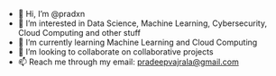 - 👋 Hi, I’m @pradxn
- 👀 I’m interested in Data Science, Machine Learning, Cybersecurity, Cloud Computing and other stuff
- 🌱 I’m currently learning Machine Learning and Cloud Computing
- 💞️ I’m looking to collaborate on collaborative projects
- 📫 Reach me through my email: pradeepvajrala@gmail.com

<!---
pradxn/pradxn is a ✨ special ✨ repository because its `README.md` (this file) appears on your GitHub profile.
You can click the Preview link to take a look at your changes.
--->
